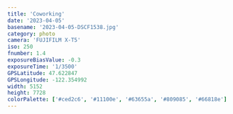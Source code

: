 ```yaml
---
title: 'Coworking'
date: '2023-04-05'
basename: '2023-04-05-DSCF1538.jpg'
category: photo
camera: 'FUJIFILM X-T5'
iso: 250
fnumber: 1.4
exposureBiasValue: -0.3
exposureTime: '1/3500'
GPSLatitude: 47.622847
GPSLongitude: -122.354992
width: 5152
height: 7728
colorPalette: ['#ced2c6', '#11100e', '#63655a', '#809085', '#66818e']
---
```

